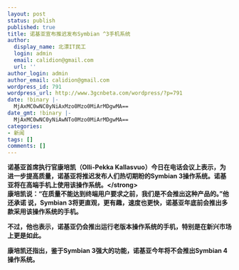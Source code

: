 ```yaml
---
layout: post
status: publish
published: true
title: 诺基亚宣布推迟发布Symbian ^3手机系统
author:
  display_name: 北漂IT民工
  login: admin
  email: calidion@gmail.com
  url: ''
author_login: admin
author_email: calidion@gmail.com
wordpress_id: 791
wordpress_url: http://www.3gcnbeta.com/wordpress/?p=791
date: !binary |-
  MjAxMC0wNC0yNiAxMzo0Mzo0MiArMDgwMA==
date_gmt: !binary |-
  MjAxMC0wNC0yNiAwNTo0Mzo0MiArMDgwMA==
categories:
- 新闻
tags: []
comments: []
---
```

<p><strong>诺基亚首席执行官康培凯（Olli-Pekka Kallasvuo）今日在电话会议上表示，为进一步提高质量，诺基亚将推迟发布人们热切期盼的Symbian 3操作系统。诺基亚将在高端手机上使用该操作系统。<&#47;strong><br />
康培凯说：&ldquo;在质量不能达到终端用户要求之前，我们是不会推出这种产品的。&rdquo;他还承诺 说，Symbian 3将更直观，更有趣，速度也更快，诺基亚年底前会推出多款采用该操作系统的手机。</p>
<p>不过，他也表示，诺基亚仍会推出运行老版本操作系统的手机，特别是在新兴市场上更是如此。</p>
<p>康培凯还指出，鉴于Symbian 3强大的功能，诺基亚今年将不会推出Symbian 4操作系统。</p>
